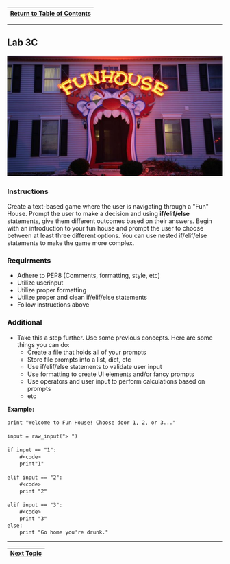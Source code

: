 |[Return to Table of Contents](/00-Table-of-Contents.md)|
|---|

---

## Lab 3C

![](/assets/funhouse.jpg)

### Instructions

Create a text-based game where the user is navigating through a "Fun" House. Prompt the user to make a decision and using **if/elif/else** statements, give them different outcomes based on their answers. Begin with an introduction to your fun house and prompt the user to choose between at least three different options. You can use nested if/elif/else statements to make the game more complex.

### Requirments

* Adhere to PEP8 \(Comments, formatting, style, etc\)
* Utilize userinput
* Utilize proper formatting
* Utilize proper and clean if/elif/else statements
* Follow instructions above

### Additional

* Take this a step further. Use some previous concepts. Here are some things you can do:
  * Create a file that holds all of your prompts
  * Store file prompts into a list, dict, etc
  * Use if/elif/else statements to validate user input
  * Use formatting to create UI elements and/or fancy prompts
  * Use operators and user input to perform calculations based on prompts
  * etc

**Example:**

```text
print "Welcome to Fun House! Choose door 1, 2, or 3..."

input = raw_input("> ")

if input == "1":
    #<code>
    print"1"

elif input == "2":
    #<code>
    print "2"

elif input == "3":
    #<code>
    print "3"
else:
    print "Go home you're drunk."
```

---

|[Next Topic](/03_Flow_Control/05_while_loops.md)|
|---|
